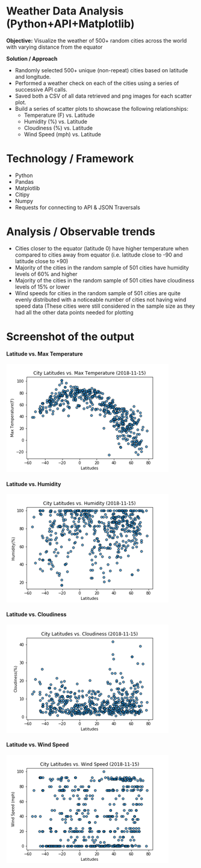 # Weather Data Analysis (Python+API+Matplotlib)

**Objective:**
Visualize the weather of 500+ random cities across the world with varying distance from the equator

**Solution / Approach**
* Randomly selected 500+ unique (non-repeat) cities based on latitude and longitude.
* Performed a weather check on each of the cities using a series of successive API calls.
* Saved both a CSV of all data retrieved and png images for each scatter plot.
* Build a series of scatter plots to showcase the following relationships:
	* Temperature (F) vs. Latitude
	* Humidity (%) vs. Latitude
	* Cloudiness (%) vs. Latitude
	* Wind Speed (mph) vs. Latitude

# Technology / Framework
* Python
* Pandas 
* Matplotlib
* Citipy
* Numpy
* Requests for connecting to API & JSON Traversals

# Analysis / Observable trends 
* Cities closer to the equator (latitude 0) have higher temperature when compared to cities away from equator (i.e. latitude close to -90 and latitude close to +90)
* Majority of the cities in the random sample of 501 cities have humidity levels of 60% and higher
* Majority of the cities in the random sample of 501 cities have cloudiness levels of 15% or lower
* Wind speeds for cities in the random sample of 501 cities are quite evenly distributed with a noticeable number of cities not having wind speed data (These cities were still considered in the sample size as they had all the other data points needed for plotting

# Screenshot of the output
#### Latitude vs. Max Temperature

![png](Images/WeatherPy_Result1.png)


#### Latitude vs. Humidity


![png](Images/WeatherPy_Result2.png)


#### Latitude vs. Cloudiness

![png](Images/WeatherPy_Result3.png)


#### Latitude vs. Wind Speed

![png](Images/WeatherPy_Result4.png)

